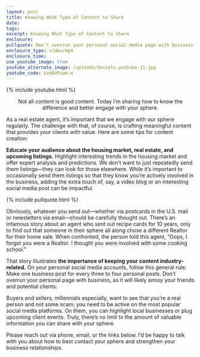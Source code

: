 ```yaml
---
layout: post
title: Knowing What Type of Content to Share
date:
tags:
excerpt: Knowing What Type of Content to Share
enclosure:
pullquote: Don’t overrun your personal social media page with business.
enclosure_type: video/mp4
enclosure_time:
use_youtube_image: true
youtube_alternate_image: /uploads/daniels-youtube-11.jpg
youtube_code: kzdA4Piwm-w
---
```


{% include youtube.html %}<center>Not all content is good content. Today I’m sharing how to know the difference and better engage with your sphere.</center>

As a real estate agent, it’s important that we engage with our sphere regularly. The challenge with that, of course, is crafting meaningful content that provides your clients with value. Here are some tips for content creation:&nbsp;

**Educate your audience about the housing market, real estate, and upcoming listings.** Highlight interesting trends in the housing market and offer expert analysis and predictions. We don’t want to just repeatedly send them listings—they can look for those elsewhere. While it’s important to occasionally send them listings so that they know you’re actively involved in the business, adding the extra touch of, say, a video blog or an interesting social media post can be impactful.&nbsp;

{% include pullquote.html %}

Obviously, whatever you send out—whether via postcards in the U.S. mail or newsletters via email—should be carefully thought out. There’s an infamous story about an agent who sent out recipe cards for 10 years, only to find out that someone in their sphere all along chose a different Realtor for their home sale. When confronted, the person told this agent, “Oops, I forgot you were a Realtor. I thought you were involved with some cooking school.”&nbsp;

That story illustrates **the importance of keeping your content industry-related.** On your personal social media accounts, follow this general rule: Make one business post for every three to four personal posts. Don’t overrun your personal page with business, as it will likely annoy your friends and potential clients.&nbsp;

Buyers and sellers, millennials especially, want to see that you’re a real person and not some scam; you need to be active on the most popular social media platforms. On them, you can highlight local businesses or plug upcoming client events. Truly, there’s no limit to the amount of valuable information you can share with your sphere.&nbsp;

Please reach out via phone, email, or the links below. I’d be happy to talk with you about how to best contact your sphere and strengthen your business relationships.&nbsp;